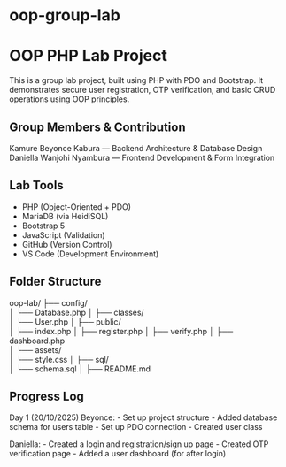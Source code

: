 # oop-group-lab
# OOP PHP Lab Project

This is a group lab project, built using  PHP with PDO and Bootstrap. It demonstrates secure user registration, OTP verification, and basic CRUD operations using OOP principles.

##  Group Members & Contribution
 Kamure Beyonce Kabura — Backend Architecture & Database Design
 Daniella Wanjohi Nyambura — Frontend Development & Form Integration

## Lab Tools
- PHP (Object-Oriented + PDO)
- MariaDB (via HeidiSQL)
- Bootstrap 5
- JavaScript (Validation)
- GitHub (Version Control)
- VS Code (Development Environment)

## Folder Structure
oop-lab/
├── config/                
│   └── Database.php
│
├── classes/             
│   └── User.php
│
├── public/   
│   ├── index.php
│   ├── register.php 
│   ├── verify.php
│   ├── dashboard.php     
│   └── assets/           
│       └── style.css
│
├── sql/         
│   └── schema.sql
│
├── README.md            

## Progress Log
Day 1 (20/10/2025)
Beyonce: - Set up project structure
         - Added database schema for users table
         - Set up PDO connection
         - Created user class
         
Daniella: - Created a login and registration/sign up page
          - Created OTP verification page
          - Added a user dashboard (for after login)
    

